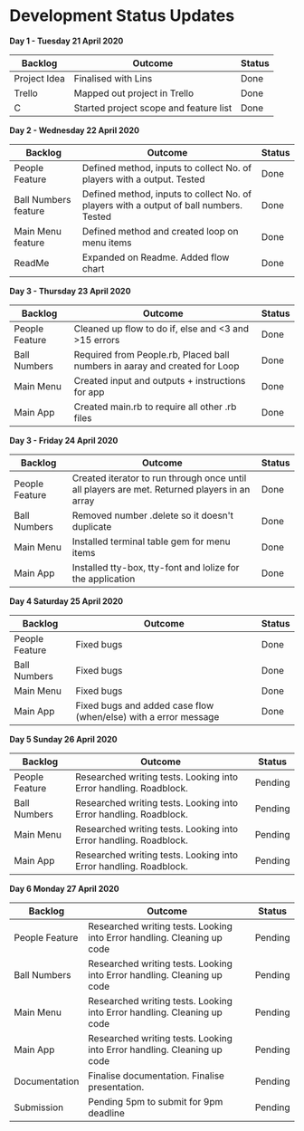 # Development Status Updates

**Day 1 - Tuesday 21 April 2020**

| Backlog      | Outcome                                | Status |
| ------------ | -------------------------------------- | ------ |
| Project Idea | Finalised with Lins                    | Done   |
| Trello       | Mapped out project in Trello           | Done   |
| C            | Started project scope and feature list | Done   |

**Day 2 - Wednesday 22 April 2020**

| Backlog              | Outcome                                                      | Status |
| -------------------- | ------------------------------------------------------------ | ------ |
| People Feature       | Defined method, inputs to collect No. of players with a output. Tested | Done   |
| Ball Numbers feature | Defined method, inputs to collect No. of players with a output of ball numbers. Tested | Done   |
| Main Menu feature    | Defined method and created loop on menu items                | Done   |
| ReadMe               | Expanded on Readme. Added flow chart                         | Done   |

**Day 3 - Thursday 23 April 2020**

| Backlog        | Outcome                                                      | Status |
| -------------- | ------------------------------------------------------------ | ------ |
| People Feature | Cleaned up flow to do if, else and <3 and >15 errors         | Done   |
| Ball Numbers   | Required from People.rb, Placed ball numbers in aaray and created for Loop | Done   |
| Main Menu      | Created input and outputs + instructions for app             | Done   |
| Main App       | Created main.rb to require all other .rb files               | Done   |

**Day 3 - Friday 24 April 2020**

| Backlog        | Outcome                                                      | Status |
| -------------- | ------------------------------------------------------------ | ------ |
| People Feature | Created iterator to run through once until all players are met. Returned players in an array | Done   |
| Ball Numbers   | Removed number .delete so it doesn't duplicate               | Done   |
| Main Menu      | Installed terminal table gem for menu items                  | Done   |
| Main App       | Installed tty-box, tty-font and lolize for the application   | Done   |

**Day 4 Saturday 25  April 2020**

| Backlog        | Outcome                                                      | Status |
| -------------- | ------------------------------------------------------------ | ------ |
| People Feature | Fixed bugs                                                   | Done   |
| Ball Numbers   | Fixed bugs                                                   | Done   |
| Main Menu      | Fixed bugs                                                   | Done   |
| Main App       | Fixed bugs and added case flow (when/else) with a error message | Done   |

**Day 5 Sunday 26 April 2020**

| Backlog        | Outcome                                                      | Status  |
| -------------- | ------------------------------------------------------------ | ------- |
| People Feature | Researched writing tests. Looking into Error handling. Roadblock. | Pending |
| Ball Numbers   | Researched writing tests. Looking into Error handling. Roadblock. | Pending |
| Main Menu      | Researched writing tests. Looking into Error handling. Roadblock. | Pending |
| Main App       | Researched writing tests. Looking into Error handling. Roadblock. | Pending |

**Day 6 Monday 27 April 2020**

| Backlog        | Outcome                                                      | Status  |
| -------------- | ------------------------------------------------------------ | ------- |
| People Feature | Researched writing tests. Looking into Error handling. Cleaning up code | Pending |
| Ball Numbers   | Researched writing tests. Looking into Error handling. Cleaning up code | Pending |
| Main Menu      | Researched writing tests. Looking into Error handling. Cleaning up code | Pending |
| Main App       | Researched writing tests. Looking into Error handling. Cleaning up code | Pending |
| Documentation  | Finalise documentation. Finalise presentation.               | Pending |
| Submission     | Pending 5pm to submit for 9pm deadline                       | Pending |